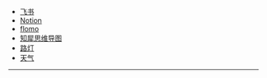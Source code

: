 - [飞书](https://e8aced0umw.feishu.cn/drive/me/)
- [Notion](https://www.notion.so/)
- [flomo](https://flomoapp.com/)
- [知犀思维导图](https://www.zhixi.com/)
- [路灯](https://dingerall.notion.site/b0fffb8078e44b4a9119d1b3bdfcb4b5)
- [天气](https://tianqi.qq.com/)
---

<!-- 

- [Quora](https://www.quora.com/)

- [Amazon](https://www.amazon.cn/)

- [Greasy Fork](https://greasyfork.org/zh-CN)

- [lesswrong](https://www.lesswrong.com/)

- [XKCD](https://xkcd.in/)：XKCD中文站，一个关于浪漫、隐喻、数字、以及语言的线上漫画。 -->